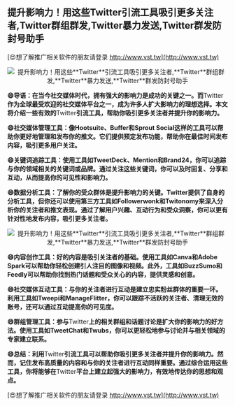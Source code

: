 ## **提升影响力！用这些**Twitter**引流工具吸引更多关注者,**Twitter**群组群发,**Twitter**暴力发送,**Twitter**群发防封号助手**

[😍想了解推广相关软件的朋友请登录 http://www.vst.tw](http://www.vst.tw)

 <center><img src="https://vst.tw/MP4/tuiguang/png/1.png" alt="提升影响力！用这些**Twitter**引流工具吸引更多关注者,**Twitter**群组群发,**Twitter**暴力发送,**Twitter**群发防封号助手"></center>

**😄导语：在当今社交媒体时代，拥有强大的影响力是成功的关键之一。而**Twitter**作为全球最受欢迎的社交媒体平台之一，成为许多人扩大影响力的理想选择。本文将介绍一些有效的**Twitter**引流工具，帮助你吸引更多关注者并提升你的影响力。**

**😄社交媒体管理工具：像Hootsuite、Buffer和Sprout Social这样的工具可以帮助你更好地管理和发布你的推文。它们提供预定发布功能，帮助你在最佳时间发布内容，吸引更多用户关注。**

**😄关键词追踪工具：使用工具如TweetDeck、Mention和Brand24，你可以追踪与你的领域相关的关键词或品牌。通过关注这些关键词，你可以及时回复、分享和互动，从而提高你的可见性和影响力。**

**😄数据分析工具：了解你的受众群体是提升影响力的关键。**Twitter**提供了自身的分析工具，但你还可以使用第三方工具如Followerwonk和Twitonomy来深入分析你的关注者和推文表现。通过了解用户兴趣、互动行为和受众洞察，你可以更有针对性地发布内容，吸引更多关注者。**

 <center><img src="https://vst.tw/MP4/tuiguang/png/4.png" alt="提升影响力！用这些**Twitter**引流工具吸引更多关注者,**Twitter**群组群发,**Twitter**暴力发送,**Twitter**群发防封号助手"></center>

**😄内容创作工具：好的内容是吸引关注者的基础。使用工具如Canva和Adobe Spark可以帮助你轻松创建引人注目的图像和视频。此外，工具如BuzzSumo和Feedly可以帮助你找到热门话题和受众关心的内容，提供灵感和创意。**

**😄社交媒体互动工具：与你的关注者进行互动是建立忠实粉丝群体的重要一环。利用工具如Tweepi和ManageFlitter，你可以跟踪不活跃的关注者、清理无效的账号，还可以通过互动提高你的可见度。**

**😄群组管理工具：参与**Twitter**上的相关群组和话题讨论是扩大你的影响力的好方法。使用工具如TweetChat和Twubs，你可以更轻松地参与讨论并与相关领域的专家建立联系。**

**😄总结：利用**Twitter**引流工具可以帮助你吸引更多关注者并提升你的影响力。然而，记住发布高质量的内容和与你的关注者进行互动同样重要。通过综合运用这些工具，你将能够在**Twitter**平台上建立起强大的影响力，有效地传达你的思想和观点。**

[😍想了解推广相关软件的朋友请登录 http://www.vst.tw](http://www.vst.tw)



